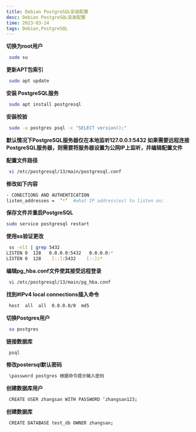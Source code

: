 ```yaml
---
title: Debian PostgreSQL安装配置
desc: Debian PostgreSQL安装配置
time: 2023-03-14
tags: Debian,PostgreSQL
---
```


**切换为root用户**

```bash
 sudo su
```

**更新APT包索引**

```bash
 sudo apt update
```

**安装 PostgreSQL服务**

```bash
 sudo apt install postgresql
```

**安装校验**

```bash
 sudo -u postgres psql -c "SELECT version();"
```

**默认情况下PostgreSQL服务器仅在本地监听127.0.0.1:5432
如果需要远程连接PostgreSQL服务器，则需要将服务器设置为公网IP上监听，并编辑配置文件**

**配置文件路径**

```bash
 vi /etc/postgresql/13/main/postgresql.conf
```

**修改如下内容**

```bash
- CONECTIONS AND AUTHENTICATION
listen_addresses =  ’*’  #what IP address(es) to listen on;
```

**保存文件并重启PostgreSQL**

```bash
sudo service postgresql restart
```

**使用ss验证更改**

```bash
 ss -nlt | grep 5432
LISTEN 0  128   0.0.0.0:5432   0.0.0.0:*
LISTEN 0  128    [::]:5432    [::]:*
```

**编辑pg\_hba.conf文件使其接受远程登录**

```bash
 vi /etc/postgresql/13/main/pg_hba.conf
```

**找到#IPv4 local connections插入命令**

```bash
 host  all  all  0.0.0.0/0  md5
```

**切换Postgres用户**

```bash
 su postgres
```

**链接数据库**

```bash
 psql
```

**修改postersql默认密码**

```bash
 \password postgres 根据命令提示输入密码
```

**创建数据库用户**

```bash
 CREATE USER zhangsan WITH PASSWORD ‘zhangsan123;
```

**创建数据库**

```bash
 CREATE DATABASE test_db OWNER zhangsan;
```


